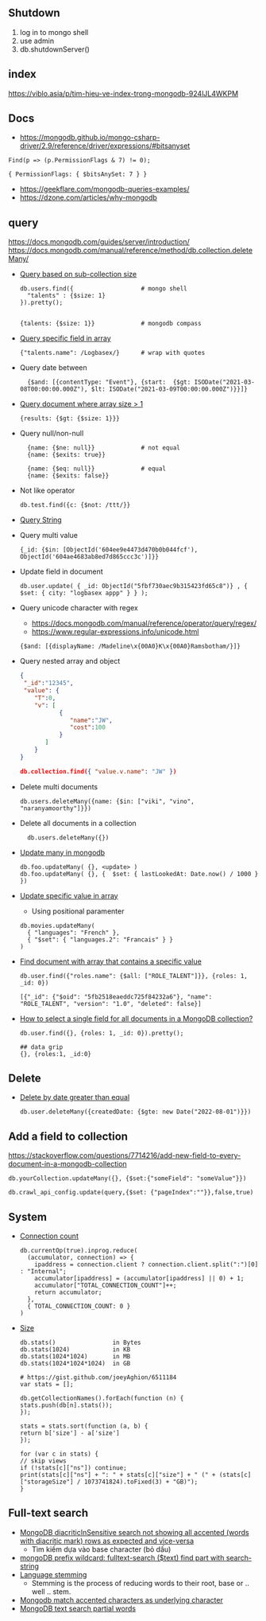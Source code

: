 ## Shutdown

1. log in to mongo shell
2. use admin
3. db.shutdownServer()

## index
https://viblo.asia/p/tim-hieu-ve-index-trong-mongodb-924lJL4WKPM

## Docs
- https://mongodb.github.io/mongo-csharp-driver/2.9/reference/driver/expressions/#bitsanyset
```shell
Find(p => (p.PermissionFlags & 7) != 0);

{ PermissionFlags: { $bitsAnySet: 7 } }
```

- https://geekflare.com/mongodb-queries-examples/
- https://dzone.com/articles/why-mongodb

## query
https://docs.mongodb.com/guides/server/introduction/
https://docs.mongodb.com/manual/reference/method/db.collection.deleteMany/

- [Query based on sub-collection size](https://docs.mongodb.com/manual/reference/operator/query/size/)
    ```shell
    db.users.find({                   # mongo shell
      "talents" : {$size: 1}
    }).pretty();      
  
  
    {talents: {$size: 1}}             # mongodb compass 
    ```
- [Query specific field in array](https://stackoverflow.com/questions/3985214/retrieve-only-the-queried-element-in-an-object-array-in-mongodb-collection)  
    ```shell
    {"talents.name": /Logbasex/}      # wrap with quotes        
    ```
- Query date between
  ```shell
    {$and: [{contentType: "Event"}, {start:  {$gt: ISODate("2021-03-08T00:00:00.000Z"), $lt: ISODate("2021-03-09T00:00:00.000Z")}}]}
    ``` 
- [Query document where array size > 1](https://stackoverflow.com/questions/7811163/query-for-documents-where-array-size-is-greater-than-1) 
  ```
  {results: {$gt: {$size: 1}}}
  ```

- Query null/non-null
  ```shell script
    {name: {$ne: null}}             # not equal
    {name: {$exits: true}}
    
    {name: {$eq: null}}             # equal
    {name: {$exits: false}}
  ```
  
- Not like operator
  ```shell
  db.test.find({c: {$not: /ttt/}}
  ```  
  
- [Query String](https://stackoverflow.com/questions/20175122/how-can-i-use-not-like-operator-in-mongodb)


- Query multi value
    ```shell script
    {_id: {$in: [ObjectId('604ee9e4473d470b0b044fcf'), ObjectId('604ae4683ab8ed7d865ccc3c')]}}
    ```
  
- Update field in document
    ```shell script
    db.user.update( { _id: ObjectId("5fbf730aec9b315423fd65c8")} , { $set: { city: "logbasex appp" } } );
    ```  
- Query unicode character with regex
    - https://docs.mongodb.com/manual/reference/operator/query/regex/
    - https://www.regular-expressions.info/unicode.html
    ```shell script
    {$and: [{displayName: /Madeline\x{00A0}K\x{00A0}Ramsbotham/}]}
    ```
- Query nested array and object
  ```json
  {
   "_id":"12345",
   "value": {
      "T":0,
      "v": [
             {
                "name":"JW",
                "cost":100
             }
         ]
      }
  }
  
  db.collection.find({ "value.v.name": "JW" })
  ```
  

- Delete multi documents
  ```shell
  db.users.deleteMany({name: {$in: ["viki", "vino", "naranyamoorthy"]}})
  ```
  
- Delete all documents in a collection
    ```shell script
      db.users.deleteMany({})
    ```  
- [Update many in mongodb](https://stackoverflow.com/questions/9038547/mongodb-update-every-document-on-one-field)
    ```shell
    db.foo.updateMany( {}, <update> )
    db.foo.updateMany( {}, {  $set: { lastLookedAt: Date.now() / 1000 }  })
    ```

- [Update specific value in array](https://stackoverflow.com/questions/48545448/mongodb-replace-specific-array-values)  
    - Using positional paramenter
  ```shell
  db.movies.updateMany(
    { "languages": "French" },  
    { "$set": { "languages.2": "Francais" } }
  )
  ```
  
- [Find document with array that contains a specific value](https://stackoverflow.com/questions/18148166/find-document-with-array-that-contains-a-specific-value)
  ```shell
  db.user.find({"roles.name": {$all: ["ROLE_TALENT"]}}, {roles: 1, _id: 0})
  
  [{"_id": {"$oid": "5fb2518eaeddc725f84232a6"}, "name": "ROLE_TALENT", "version": "1.0", "deleted": false}]
  ```

- [How to select a single field for all documents in a MongoDB collection?](https://stackoverflow.com/questions/25589113/how-to-select-a-single-field-for-all-documents-in-a-mongodb-collection)

  ```shell
  db.user.find({}, {roles: 1, _id: 0}).pretty();
  
  ## data grip
  {}, {roles:1, _id:0}
  ```
## Delete

- [Delete by date greater than equal](https://stackoverflow.com/questions/22422178/mongodb-remove-all-dates-less-than-specified)
  ```shell
  db.user.deleteMany({createdDate: {$gte: new Date("2022-08-01")}})
  ```

## Add a field to collection

https://stackoverflow.com/questions/7714216/add-new-field-to-every-document-in-a-mongodb-collection
```shell
db.yourCollection.updateMany({}, {$set:{"someField": "someValue"}})
```

```shell
db.crawl_api_config.update(query,{$set: {"pageIndex":""}},false,true)
```

## System

- [Connection count](https://stackoverflow.com/questions/8975531/check-the-current-number-of-connections-to-mongodb)
  ```shell
  db.currentOp(true).inprog.reduce(
    (accumulator, connection) => {
      ipaddress = connection.client ? connection.client.split(":")[0] : "Internal";
      accumulator[ipaddress] = (accumulator[ipaddress] || 0) + 1;
      accumulator["TOTAL_CONNECTION_COUNT"]++;
      return accumulator;
    },
    { TOTAL_CONNECTION_COUNT: 0 }
  )
  ```
- [Size](https://stackoverflow.com/questions/6082748/does-the-mongodb-stats-function-return-bits-or-bytes)
  ```shell
  db.stats()                in Bytes
  db.stats(1024)            in KB
  db.stats(1024*1024)       in MB
  db.stats(1024*1024*1024)  in GB
  ```
  ```shell
  # https://gist.github.com/joeyAghion/6511184
  var stats = [];

  db.getCollectionNames().forEach(function (n) {
  stats.push(db[n].stats());
  });
  
  stats = stats.sort(function (a, b) {
  return b['size'] - a['size']
  });
  
  for (var c in stats) {
  // skip views
  if (!stats[c]["ns"]) continue;
  print(stats[c]["ns"] + ": " + stats[c]["size"] + " (" + (stats[c]["storageSize"] / 1073741824).toFixed(3) + "GB)");
  }
  ```

## Full-text search
- [MongoDB diacriticInSensitive search not showing all accented (words with diacritic mark) rows as expected and vice-versa](https://stackoverflow.com/questions/43138189/mongodb-diacriticinsensitive-search-not-showing-all-accented-words-with-diacrit)
  - Tìm kiếm dựa vào base character (bỏ dấu)
- [mongoDB prefix wildcard: fulltext-search ($text) find part with search-string](https://stackoverflow.com/questions/24343156/mongodb-prefix-wildcard-fulltext-search-text-find-part-with-search-string)
- [Language stemming](https://stackoverflow.com/questions/21018738/mongodb-fulltext-search-workaround-for-partial-word-match)
  - Stemming is the process of reducing words to their root, base or .. well .. stem.
- [Mongodb match accented characters as underlying character](https://stackoverflow.com/questions/7707671/mongodb-match-accented-characters-as-underlying-character?noredirect=1&lq=1)
- [MongoDB text search partial words](https://sqlserverguides.com/mongodb-text-search-partial-words/)